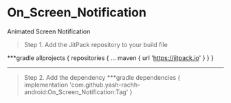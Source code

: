 # On_Screen_Notification
Animated Screen Notification


> Step 1. Add the JitPack repository to your build file

***gradle
allprojects {
		repositories {
			...
			maven { url 'https://jitpack.io' }
		}
	}
  	
***

> Step 2. Add the dependency 
***gradle
dependencies {
	        implementation 'com.github.yash-rachh-android:On_Screen_Notification:Tag'
	}
